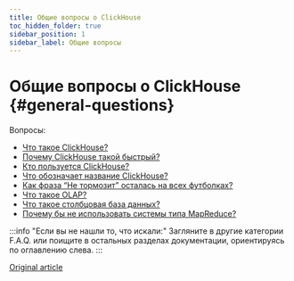 ```yaml
---
title: Общие вопросы о ClickHouse
toc_hidden_folder: true
sidebar_position: 1
sidebar_label: Общие вопросы
---
```


# Общие вопросы о ClickHouse {#general-questions}

Вопросы:

-   [Что такое ClickHouse?](../../index.md#what-is-clickhouse)
-   [Почему ClickHouse такой быстрый?](why-clickhouse-is-so-fast.md)
-   [Кто пользуется ClickHouse?](who-is-using-clickhouse.md)
-   [Что обозначает название ClickHouse?](dbms-naming.md)
-   [Как фраза “Не тормозит” осталась на всех футболках?](ne-tormozit.md)
-   [Что такое OLAP?](olap.md)
-   [Что такое столбцовая база данных?](columnar-database.md)
-   [Почему бы не использовать системы типа MapReduce?](mapreduce.md)

:::info "Если вы не нашли то, что искали:"
    Загляните в другие категории F.A.Q. или поищите в остальных разделах документации, ориентируясь по оглавлению слева.
:::

[Original article](https://clickhouse.com/docs/ru/faq/general/) <!--hide-->
